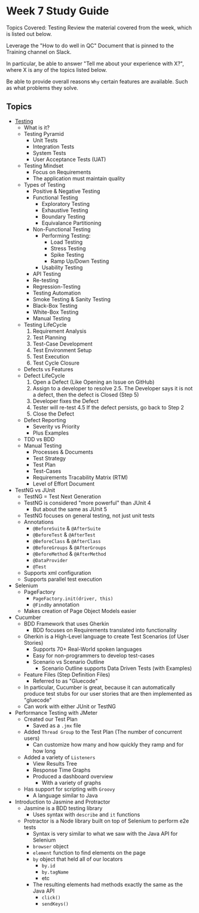 # Week 7 Study Guide
Topics Covered: Testing
Review the material covered from the week, which is listed out below.

Leverage the "How to do well in QC" Document that is pinned to the Training channel on Slack.

In particular, be able to answer "Tell me about your experience with X?", where X is any of the topics listed below.

Be able to provide overall reasons `Why` certain features are available. Such as what problems they solve.

## Topics
- [Testing](./notes/testing.md)
  - What is it?
  - Testing Pyramid
    - Unit Tests
    - Integration Tests
    - System Tests
    - User Acceptance Tests (UAT)
  - Testing Mindset
    - Focus on Requirements
    - The application must maintain quality
  - Types of Testing
    - Positive & Negative Testing
    - Functional Testing
      - Exploratory Testing
      - Exhaustive Testing
      - Boundary Testing
      - Equivalance Partitioning
    - Non-Functional Testing
      - Performing Testing:
        - Load Testing
        - Stress Testing
        - Spike Testing
        - Ramp Up/Down Testing
      - Usability Testing
    - API Testing
    - Re-testing
    - Regression-Testing
    - Testing Automation
    - Smoke Testing & Sanity Testing
    - Black-Box Testing
    - White-Box Testing
    - Manual Testing
  - Testing LifeCycle
    1. Requirement Analysis
    2. Test Planning
    3. Test-Case Development
    4. Test Environment Setup
    5. Test Execution
    6. Test Cycle Closure
  - Defects vs Features
  - Defect LifeCycle
    1. Open a Defect (Like Opening an Issue on GitHub)
    2. Assign to a developer to resolve
      2.5. The Developer says it is not a defect, then the defect is Closed (Step 5)
    3. Developer fixes the Defect
    4. Tester will re-test
      4.5 If the defect persists, go back to Step 2
    5. Close the Defect
  - Defect Reporting
    - Severity vs Priority
    - Plus Examples
  - TDD vs BDD
  - Manual Testing
    - Processes & Documents
    - Test Strategy
    - Test Plan
    - Test-Cases
    - Requirements Tracability Matrix (RTM)
    - Level of Effort Document
- TestNG vs JUnit
  - TestNG = Test Next Generation
  - TestNG is considered "more powerful" than JUnit 4
    - But about the same as JUnit 5
  - TestNG focuses on general testing, not just unit tests
  - Annotations
    - `@BeforeSuite` & `@AfterSuite`
    - `@BeforeTest` & `@AfterTest`
    - `@BeforeClass` & `@AfterClass`
    - `@BeforeGroups` & `@AfterGroups`
    - `@BeforeMethod` & `@AfterMethod`
    - `@DataProvider`
    - `@Test`
  - Supports xml configuration
  - Supports parallel test execution
- Selenium
  - PageFactory
    - `PageFactory.init(driver, this)`
    - `@FindBy` annotation
  - Makes creation of Page Object Models easier
- Cucumber
  - BDD Framework that uses Gherkin
    - BDD focuses on Requirements translated into functionality
  - Gherkin is a High-Level language to create Test Scenarios (of User Stories)
    - Supports 70+ Real-World spoken languages
    - Easy for non-programmers to develop test-cases
    - Scenario vs Scenario Outline
      - Scenario Outline supports Data Driven Tests (with Examples)
  - Feature Files (Step Definition Files)
    - Referred to as "Gluecode"
  - In particular, Cucumber is great, because it can automatically produce test stubs for our user stories that are then implemented as "gluecode"
  - Can work with either JUnit or TestNG
- Performance Testing with JMeter
  - Created our Test Plan
    - Saved as a `.jmx` file
  - Added `Thread Group` to the Test Plan (The number of concurrent users)
    - Can customize how many and how quickly they ramp and for how long
  - Added a variety of `Listeners`
    - View Results Tree
    - Response Time Graphs
    - Produced a dashboard overview
      - With a variety of graphs
  - Has support for scripting with `Groovy`
    - A language similar to Java
- Introduction to Jasmine and Protractor
  - Jasmine is a BDD testing library
    - Uses syntax with `describe` and `it` functions
  - Protractor is a Node library built on top of Selenium to perform e2e tests
    - Syntax is very similar to what we saw with the Java API for Selenium
    - `browser` object
    - `element` function to find elements on the page
    - `by` object that held all of our locators
      - `by.id`
      - `by.tagName`
      - etc
    - The resulting elements had methods exactly the same as the Java API
      - `click()`
      - `sendKeys()`
